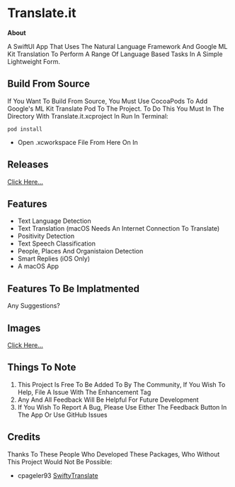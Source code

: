 # Translate.it
**About**

A SwiftUI App That Uses The Natural Language Framework And Google ML Kit Translation To Perform A Range Of Language Based Tasks In A Simple Lightweight Form.

## **Build From Source**
If You Want To Build From Source, You Must Use CocoaPods To Add Google's ML Kit Translate Pod To The Project.
To Do This You Must In The Directory With Translate.it.xcproject In Run In Terminal:
```
pod install
```
 - Open .xcworkspace File From Here On In

## **Releases**
[Click Here...](https://github.com/markydoodled/Translate.it/releases)

## **Features**
- Text Language Detection
- Text Translation (macOS Needs An Internet Connection To Translate)
- Positivity Detection
- Text Speech Classification
- People, Places And Organistaion Detection
- Smart Replies (iOS Only)
- A macOS App

## **Features To Be Implatmented**
Any Suggestions?

## **Images**
[Click Here...](https://github.com/markydoodled/Translate.it/tree/main/Images)

## **Things To Note**

1. This Project Is Free To Be Added To By The Community, If You Wish To Help, File A Issue With The Enhancement Tag
2. Any And All Feedback Will Be Helpful For Future Development
3. If You Wish To Report A Bug, Please Use Either The Feedback Button In The App Or Use GitHub Issues

## **Credits**

Thanks To These People Who Developed These Packages, Who Without This Project Would Not Be Possible:

- cpageler93 [SwiftyTranslate](https://github.com/cpageler93/SwiftyTranslate)
